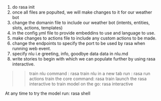 1) do rasa init
2) once all files are populted, we will make changes to it for our weather bot
3) change the domanin file to include our weather bot (intents, entities, slots, actions, templates)
4) in the config.yml file to provide embeddins to use and language to use.
5) make changes to actions file to include any custom actions to be made.
6) change the endpoints to specify the port to be used by rasa when running web event.
7) specify nlu i.e greeting, info, goodbye data data in nlu.md
8) write stories to begin with which we can populate further by using rasa interactive.

>> train nlu command : rasa train nlu
>> in a new tab run : rasa run actions
>> train the core command: rasa train
>> launch the rasa interactive to train model on the go: rasa interactive



At any time to try the model run: rasa shell
